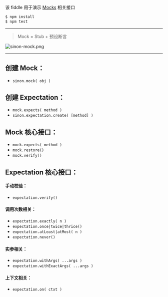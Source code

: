 该 fiddle 用于演示 [Mocks](http://sinonjs.org/docs/#mocks) 相关接口

```sh
$ npm install
$ npm test
```

---

> Mock = Stub + 预设断言

![sinon-mock.png](https://raw.githubusercontent.com/pwnn/img/master/sinon-mock.png)

---

## 创建 Mock：

- `sinon.mock( obj )`

## 创建 Expectation：

- `mock.expects( method )`
- `sinon.expectation.create( [method] )`

## Mock 核心接口：

- `mock.expects( method )`
- `mock.restore()`
- `mock.verify()`

## Expectation 核心接口：

#### 手动校验：

- `expectation.verify()`

#### 调用次数相关：

- `expectation.exactly( n )`
- `expectation.once|twice|thrice()`
- `expectation.atLeast|atMost( n )`
- `expectation.never()`

#### 实参相关：

- `expectation.withArgs( ...args )`
- `expectation.withExactArgs( ...args )`

#### 上下文相关：

- `expectation.on( ctxt )`
